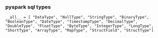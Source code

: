 ### pyspark sql types


`__all__ = [
    "DataType", "NullType", "StringType", "BinaryType", "BooleanType", "DateType",
    "TimestampType", "DecimalType", "DoubleType", "FloatType", "ByteType", "IntegerType",
    "LongType", "ShortType", "ArrayType", "MapType", "StructField", "StructType"]`
